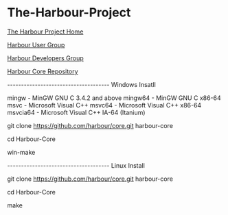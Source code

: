 # The-Harbour-Project

[The Harbour Project Home](https://harbour.github.io/)

[Harbour User Group](https://groups.google.com/g/harbour-users)

[Harbour Developers Group](https://groups.google.com/g/harbour-devel)

[Harbour Core Repository ](https://github.com/harbour/core)

------------------------------------- Windows Insatll

mingw - MinGW GNU C 3.4.2 and above
mingw64 - MinGW GNU C x86-64
msvc - Microsoft Visual C++
msvc64 - Microsoft Visual C++ x86-64
msvcia64 - Microsoft Visual C++ IA-64 (Itanium)

git clone https://github.com/harbour/core.git harbour-core

cd Harbour-Core

win-make

------------------------------------- Linux Install

git clone https://github.com/harbour/core.git harbour-core

cd Harbour-Core

make
